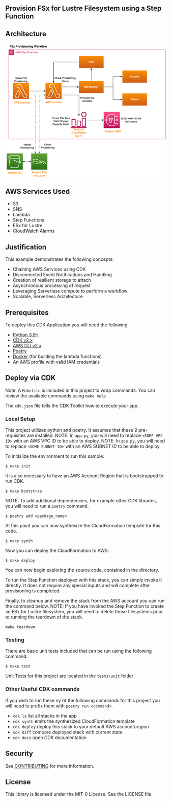 ## Provision FSx for Lustre Filesystem using a Step Function


## Architecture
![Architecture](architecture.png)

## AWS Services Used
- S3
- SNS
- Lambda
- Step Functions
- FSx for Lustre
- CloudWatch Alarms 

## Justification
This example demonstrates the following concepts:
- Chaining AWS Services using CDK
- Disconnected Event Notifications and Handling
- Creation of resilient storage to attach
- Asynchronous processing of request
- Leveraging Serverless compute to perform a workflow
- Scalable, Serverless Architecture
 
 ## Prerequisites
 To deploy this CDK Application you will need the following
 - [Python 3.9+](https://www.python.org/downloads/)
 - [CDK v2.x](https://docs.aws.amazon.com/cdk/v2/guide/getting_started.html)
 - [AWS CLI v2.x](https://docs.aws.amazon.com/cli/latest/userguide/cli-chap-welcome.html)
 - [Poetry](https://python-poetry.org/)
 - [Docker](https://www.docker.com/products/docker-desktop/) (for building the lambda functions)
 - An AWS profile with valid IAM credentials

## Deploy via CDK
Note: A `Makefile` is included in this project to wrap commands. 
You can review the available commands using `make help`  

The `cdk.json` file tells the CDK Toolkit how to execute your app.

### Local Setup

This project utilizes python and poetry. It assumes that these 2 pre-requisites are installed.
NOTE: In `app.py`, you will need to replace `<SOME VPC ID>` with an AWS VPC ID to be able to deploy. 
NOTE: In `app.py`, you will need to replace `<SOME SUBNET ID>` with an AWS SUBNET ID to be able to deploy. 

To initialize the environment to run this sample:

```
$ make init
```

It is also necessary to have an AWS Account Region that is bootstrapped to run CDK. 

```
$ make bootstrap
```

NOTE: To add additional dependencies, for example other CDK libraries, you will need to run a `poetry` command.

```
$ poetry add <package_name>
```

At this point you can now synthesize the CloudFormation template for this code.

```
$ make synth
```

Now you can deploy the CloudFormation to AWS.

```
$ make deploy
```

You can now begin exploring the source code, contained in the directory.

To run the Step Function deployed with this stack, you can simply invoke it directly. It does not require any special inputs and will complete after provisioning is completed.

Finally, to cleanup and remove the stack from the AWS account you can run the command below. 
NOTE: If you have invoked the Step Function to create an FSx for Lustre filesystem, you will need to delete those filesystems prior to running the teardown of the stack.

```
make teardown
```

### Testing
There are basic unit tests included that can be run using the following command:

```
$ make test
```
Unit Tests for this project are located in the `tests\unit` folder 

### Other Useful CDK commands
If you wish to run these ny of the following commands for this project 
you will need to prefix them with `poetry run <command>`.
 * `cdk ls`          list all stacks in the app
 * `cdk synth`       emits the synthesized CloudFormation template
 * `cdk deploy`      deploy this stack to your default AWS account/region
 * `cdk diff`        compare deployed stack with current state
 * `cdk docs`        open CDK documentation

## Security

See [CONTRIBUTING](CONTRIBUTING.md#security-issue-notifications) for more information.

## License

This library is licensed under the MIT-0 License. See the LICENSE file.

